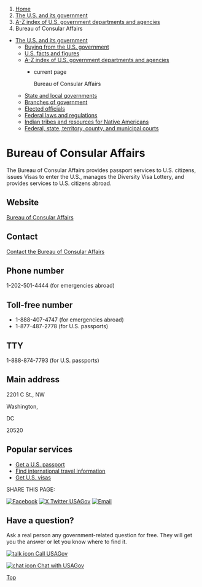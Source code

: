 1. [Home](/)
2. [The U.S. and its government](/about-the-us)
3. [A-Z index of U.S. government departments and agencies](/agency-index)
4. Bureau of Consular Affairs

* [The U.S. and its government](/about-the-us)
  + [Buying from the U.S. government](/buy-from-government)
  + [U.S. facts and figures](/facts-figures)
  + [A-Z index of U.S. government departments and agencies](/agency-index)
    - current page

      Bureau of Consular Affairs
  + [State and local governments](/state-local-governments)
  + [Branches of government](/branches-of-government)
  + [Elected officials](/elected-officials)
  + [Federal laws and regulations](/laws-and-regulations)
  + [Indian tribes and resources for Native Americans](/tribes)
  + [Federal, state, territory, county, and municipal courts](/courts)

Bureau of Consular Affairs
==========================

The Bureau of Consular Affairs provides passport services to U.S. citizens, issues Visas to enter the U.S., manages the Diversity Visa Lottery, and provides services to U.S. citizens abroad.

Website
-------

[Bureau of Consular Affairs](http://travel.state.gov/)

Contact
-------

[Contact the Bureau of Consular Affairs](https://travel.state.gov/content/travel/en/contact.html)

Phone number
------------

1-202-501-4444 (for emergencies abroad)

Toll-free number
----------------

* 1-888-407-4747 (for emergencies abroad)
* 1-877-487-2778 (for U.S. passports)

TTY
---

1-888-874-7793 (for U.S. passports)

Main address
------------

2201 C St., NW
  

Washington,

DC

20520

Popular services
----------------

* [Get a U.S. passport](https://travel.state.gov/content/travel/en/passports.html)
* [Find international travel information](https://travel.state.gov/content/travel/en/international-travel.html)
* [Get U.S. visas](https://travel.state.gov/content/travel/en/us-visas.html)

SHARE THIS PAGE:

[![Facebook](/themes/custom/usagov/images/social-media-icons/Facebook_Icon.svg)](https://www.facebook.com/sharer/sharer.php?u=https://www.usa.gov/agencies/bureau-of-consular-affairs&v=3)
[![X Twitter USAGov](/themes/custom/usagov/images/social-media-icons/X_Twitter_Icon.svg?version=2)](https://twitter.com/intent/tweet?source=webclient&text=https://www.usa.gov/agencies/bureau-of-consular-affairs)
[![Email](/themes/custom/usagov/images/social-media-icons/Email_Icon.svg?version=2)](mailto:?subject=https://www.usa.gov/agencies/bureau-of-consular-affairs)

Have a question?
----------------

Ask a real person any government-related question for free. They will get you the answer or let you know where to find it.

[![talk icon](/themes/custom/usagov/images/ICONS_talk.png)
Call USAGov](/phone)

[![chat icon](/themes/custom/usagov/images/ICONS_chat.png)
Chat with USAGov](/chat)

[Top](#main-content)